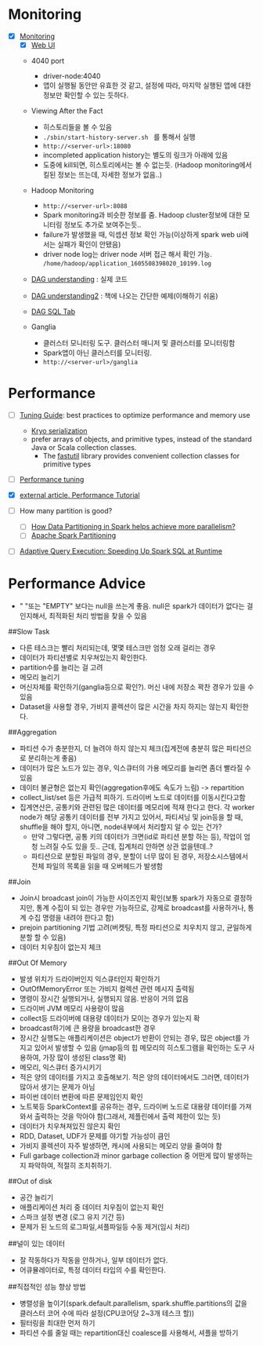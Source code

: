# Monitoring
- [x] [Monitoring](https://spark.apache.org/docs/latest/monitoring.html)
    - [x] [Web UI](https://spark.apache.org/docs/latest/web-ui.html)
    - 4040 port
        - driver-node:4040
        - 앱이 실행될 동안만 유효한 것 같고, 설정에 따라, 마지막 실행된 앱에 대한 정보만 확인할 수 있는 듯하다.
    - Viewing After the Fact
        - 히스토리들을 볼 수 있음
        - ```./sbin/start-history-server.sh ``` 를 통해서 실행
        - `http://<server-url>:18080`
        - incompleted application history는 별도의 링크가 아래에 있음
        - 도중에 kill되면, 히스토리에서는 볼 수 없는듯. (Hadoop monitoring에서 킬된 정보는 뜨는데, 자세한 정보가 없음..)

    - Hadoop Monitoring
        - `http://<server-url>:8088`
        - Spark monitoring과 비슷한 정보를 줌. Hadoop cluster정보에 대한 모니터링 정보도 추가로 보여주는듯..
        - failure가 발생했을 때, 익셉션 정보 확인 가능(이상하게 spark web ui에서는 실패가 확인이 안됐음)
        - driver node log는 driver node 서버 접근 해서 확인 가능. `/home/hadoop/application_1605508398020_10199.log`
    - [DAG understanding](dag/dag-understanding.md) : 실제 코드
    - [DAG understanding2](dag/dag-understanding2.md) : 책에 나오는 간단한 예제(이해하기 쉬움)
    - [DAG SQL Tab](dag/dag-sql-tab.md)
    - Ganglia
        - 클러스터 모니터링 도구. 클러스터 매니저 및 클러스터를 모니터링함
        - Spark앱이 아닌 클러스터를 모니터링.
        - `http://<server-url>/ganglia`

# Performance
- [ ] [Tuning Guide](https://spark.apache.org/docs/latest/tuning.html): best practices to optimize performance and memory use
   - [Kryo serialization](https://spark.apache.org/docs/latest/tuning.html#data-serialization)
    - prefer arrays of objects, and primitive types, instead of the standard Java or Scala collection classes.
        - The [fastutil](http://fastutil.di.unimi.it/) library provides convenient collection classes for primitive types
- [ ] [Performance tuning](https://spark.apache.org/docs/latest/sql-performance-tuning.html#join-strategy-hints-for-sql-queries)
- [x] [external article. Performance Tutorial](https://blog.scottlogic.com/2018/03/22/apache-spark-performance.html#:~:text=A%20shuffle%20occurs%20when%20data,likely%20on%20a%20different%20executor.)    
- [ ] How many partition is good?
    - [ ] [How Data Partitioning in Spark helps achieve more parallelism?](https://www.dezyre.com/article/how-data-partitioning-in-spark-helps-achieve-more-parallelism/297#:~:text=Having%20too%20large%20a%20number,or%20no%20data%20at%20all.)
    - [ ] [Apache Spark Partitioning](https://medium.com/@adrianchang/apache-spark-partitioning-e9faab369d14)
- [ ] [Adaptive Query Execution: Speeding Up Spark SQL at Runtime](https://databricks.com/blog/2020/05/29/adaptive-query-execution-speeding-up-spark-sql-at-runtime.html)


# Performance Advice
- " "또는 "EMPTY" 보다는 null을 쓰는게 좋음. null은 spark가 데이터가 없다는 걸 인지해서, 최적화된 처리 방법을 찾을 수 있음

##Slow Task
- 다른 테스크는 빨리 처리되는데, 몇몇 테스크만 엄청 오래 걸리는 경우
- 데이터가 파티션별로 치우쳐있는지 확인한다.
- partition수를 늘리는 걸 고려
- 메모리 늘리기
- 머신자체를 확인하기(ganglia등으로 확인?). 머신 내에 저장소 꽉찬 경우가 있을 수 있음
- Dataset을 사용할 경우, 가비지 콜렉션이 많은 시간을 차지 하지는 않는지 확인한다.

##Aggregation
- 파티션 수가 충분한지, 더 늘려야 하지 않는지 체크(집계전에 충분히 많은 파티션으로 분리하는게 좋음)
- 데이터가 많은 노드가 있는 경우, 익스큐터의 가용 메모리를 늘리면 좀더 빨라질 수 있음
- 데이터 불균형은 없는지 확인(aggregation후에도 속도가 느림) -> repartition
- collect_list/set 등은 가급적 피하기. 드라이버 노드로 데이터를 이동시킨다고함
- 집계연산은, 공통키와 관련된 많은 데이터를 메모리에 적재 한다고 한다. 각 worker node가 해당 공통키 데이터를 전부 가지고 있어서, 파티셔닝 및 join등을 할 때, shuffle을 해야 할지, 아니면, node내부에서 처리할지 알 수 있는 건가?
    - 만약 그렇다면, 공통 키의 데이터가 크면(id로 파티션 분할 하는 등), 작업이 엄청 느려질 수도 있을 듯.. 근데, 집계처리 안하면 상관 없을텐데..?
    - 파티션으로 분할된 파일의 경우, 분할이 너무 많이 된 경우, 저장소시스템에서 전체 파일의 목록을 읽을 때 오버헤드가 발생함

##Join
- Join시 broadcast join이 가능한 사이즈인지 확인(보통 spark가 자동으로 결정하지만, 통계 수집이 되 있는 경우만 가능하므로, 강제로 broadcast를 사용하거나, 통계 수집 명령을 내려야 한다고 함)
- prejoin partitioning 기법 고려(버켓팅, 특정 파티션으로 치우치지 않고, 균일하게 분할 할 수 있음)
- 데이터 치우침이 없는지 체크

##Out Of Memory
- 발생 위치가 드라이버인지 익스큐터인지 확인하기
- OutOfMemoryError 또는 가비지 컬렉션 관련 메시지 출력됨
- 명령이 장시간 실행되거나, 실행되지 않음. 반응이 거의 없음
- 드라이버 JVM 메모리 사용량이 많음
- collect등 드라이버에 대용량 데이터가 모이는 경우가 있는지 확
- broadcast하기에 큰 용량을 broadcast한 경우
- 장시간 실행도는 애플리케이션은 object가 반환이 안되는 경우, 많은 object를 가지고 있어서 발생할 수 있음 (jmap등의 힙 메모리의 히스토그램을 확인하는 도구 사용하여, 가장 많이 생성된 class명 확)
- 메모리, 익스큐터 증가시키기
- 적은 양의 데이터를 가지고 호출해보기. 적은 양의 데이터에서도 그러면, 데이터가 많아서 생기는 문제가 아님
- 파이썬 데이터 변환에 따른 문제임인지 확인  
- 노트북등 SparkContext를 공유하는 경우, 드라이버 노드로 대용량 데이터를 가져와서 출력하는 것을 막아야 함(그래서, 제플린에서 출력 제한이 있는 듯)
- 데이터가 치우쳐져있진 않은지 확인
- RDD, Dataset, UDF가 문제를 야기할 가능성이 큼인
- 가비지 콜렉션이 자주 발생하면, 캐시에 사용되는 메모리 양을 줄여야 함
- Full garbage collection과 minor garbage collection 중 어떤게 많이 발생하는지 파악하여, 적절히 조치취하기.

##Out of disk
- 공간 늘리기
- 애플리케이션 처리 중 데이터 치우침이 없는지 확인
- 스파크 설정 변경 (로그 유지 기간 등)
- 문제가 된 노드의 로그파일,셔플파일등 수동 제거(임시 처리)

##널이 있는 데이터
- 잘 작동하다가 작동을 안하거나, 일부 데이터가 없다.
- 어큐뮬레이터로, 특정 데이터 타입의 수를 확인한다.


##직접적인 성능 향상 방법
- 병렬성을 높이기(spark.default.parallelism, spark.shuffle.partitions의 값을 클러스터 코어 수에 따라 설정(CPU코어당 2~3개 테스크 할))
- 필터링을 최대한 먼저 하기
- 파티션 수를 줄일 때는 repartition대신 coalesce를 사용해서, 셔플을 방하기 